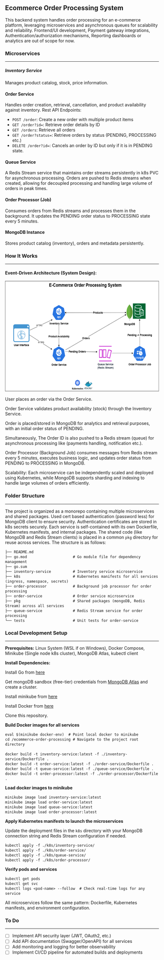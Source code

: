 ## Ecommerce Order Processing System

This backend system handles order processing for an e-commerce platform, leveraging microservices and asynchronous queues for scalability and reliability.
Frontend/UI development, Payment gateway integrations, Authentication/authorization mechanisms, Reporting dashboards or analytics are out of scope for now.

### Microservices

---

##### Inventory Service

Manages product catalog, stock, price information.

#### Order Service

Handles order creation, retrieval, cancellation, and product availability against inventory.
Rest API Endpoints:
- `POST /order`: Create a new order with multiple product items
- `GET /order?id=`: Retrieve order details by ID
- `GET /orders`: Retrieve all orders
- `GET /order?status=`: Retrieve orders by status (PENDING, PROCESSING etc.)
- `DELETE /order?id=`: Cancels an order by ID but only if it is in PENDING state.

#### Queue Service

A Redis Stream service that maintains order streams persistently in k8s PVC for asynchronous processing. Orders are pushed to Redis streams when created, allowing for decoupled processing and handling large volume of orders in peak times.

#### Order Processor (Job)

Consumes orders from Redis streams and processes them in the background. It updates the PENDING order status to PROCESSING state every 5 minutes.

#### MongoDB Instance

Stores product catalog (inventory), orders and metadata persistently.

### How It Works

---

#### Event-Driven Architecture (System Design):
<img src="System_Architecture.png" alt="System Design Diagram" width="600" height="360">

User places an order via the Order Service.

Order Service validates product availability (stock) through the Inventory Service.

Order is placed/stored in MongoDB for analytics and retrieval purposes, with an initial order status of PENDING.

Simultaneously, The Order ID is also pushed to a Redis stream (queue) for asynchronous processing like (payments handling, notification etc.).

Order Processor (Background Job) consumes messages from Redis stream every 5 minutes, executes business logic, and updates order status from PENDING to PROCESSING in MongoDB.

Scalability: Each microservice can be independently scaled and deployed using Kubernetes, while MongoDB supports sharding and indexing to handle large volumes of orders efficiently.

### Folder Structure

---
The project is organized as a monorepo containing multiple microservices and shared packages. Used cert based authentication (password less) for MongoDB client to ensure security.
Authentication certificates are stored in k8s secrets securely. Each service is self-contained with its own Dockerfile, Kubernetes manifests, and internal packages. The shared code (like MongoDB and Redis Stream clients) is placed in a common `pkg` directory for reuse across services.
The structure is as follows:
```
├── README.md
├── go.mod                     # Go module file for dependency management
├── go.sum                  
├── inventory-service          # Inventory service microservice
├── k8s                        # Kubernetes manifests for all services (ingress, namespace, secrets)
├── order-processor            # Background job processor for order processing
├── order-service              # Order service microservice
├── pkg                        # Shared packages (mongoDB, Redis Stream) across all services
├── queue-service              # Redis Stream service for order processing
└── tests                      # Unit tests for order-service
```

### Local Development Setup

---

**Prerequisites:** Linux System (WSL if on Windows), Docker Compose, Minikube (Single node k8s cluster), MongoDB Atlas, kubectl client

**Install Dependencies:**

Install Go from [here](https://go.dev/doc/install)

Get mongoDB sandbox (free-tier) credentials from [MongoDB Atlas](https://www.mongodb.com/atlas/database) and create a cluster.

Install minikube from [here](https://minikube.sigs.k8s.io/docs/start/?arch=%2Fwindows%2Fx86-64%2Fstable%2F.exe+download)

Install Docker from [here](https://docs.docker.com/desktop/setup/install/windows-install/)

Clone this repository.

**Build Docker images for all services**

```
eval $(minikube docker-env)  # Point local docker to minikube
cd /ecommerce-order-processing # Navigate to the project root directory

docker build -t inventory-service:latest -f ./inventory-service/Dockerfile .
docker build -t order-service:latest -f ./order-service/Dockerfile .
docker build -t queue-service:latest -f ./queue-service/Dockerfile .
docker build -t order-processor:latest -f ./order-processor/Dockerfile .
```

**Load docker images to minikube**

```
minikube image load inventory-service:latest
minikube image load order-service:latest
minikube image load queue-service:latest
minikube image load order-processor:latest
```

**Apply Kubernetes manifests to launch the microservices**

Update the deployment files in the `k8s` directory with your MongoDB connection string and Redis Stream configuration if needed.
```
kubectl apply -f ./k8s/inventory-service/
kubectl apply -f ./k8s/order-service/
kubectl apply -f ./k8s/queue-service/
kubectl apply -f ./k8s/order-processor/
```

**Verify pods and services**
```
kubectl get pods
kubectl get svc
kubectl logs <pod-name> --follow  # Check real-time logs for any service
```
All microservices follow the same pattern: Dockerfile, Kubernetes manifests, and environment configuration.

### To Do

---
- [ ] Implement API security layer (JWT, OAuth2, etc.)
- [ ] Add API documentation (Swagger/OpenAPI) for all services
- [ ] Add monitoring and logging for better observability
- [ ] Implement CI/CD pipeline for automated builds and deployments
